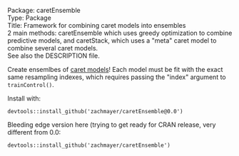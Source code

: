 Package: caretEnsemble    
Type: Package     
Title: Framework for combining caret models into ensembles    
2 main methods:  caretEnsemble which uses greedy optimization to combine predictive models, and caretStack, which uses a "meta" caret model to combine several caret models.    
See also the DESCRIPTION file.    

Create ensemlbes of [caret models](https://github.com/topepo/caret)!  Each model must be fit with the exact same resampling indexes, which requires passing the "index" argument to `trainControl()`.    

Install with:
```
devtools::install_github('zachmayer/caretEnsemble@0.0')
```

Bleeding edge version here (trying to get ready for CRAN release, very different from 0.0:
```
devtools::install_github('zachmayer/caretEnsemble')
```

